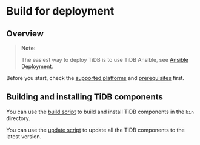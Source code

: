 # Build for deployment 

## Overview

> **Note:**
>
> The easiest way to deploy TiDB is to use TiDB Ansible, see [Ansible Deployment](../op-guide/ansible-deployment.md).

Before you start, check the [supported platforms](../dev-guide/requirements.md#supported-platforms) and [prerequisites](../dev-guide/requirements.md#prerequisites) first.

## Building and installing TiDB components

You can use the [build script](../scripts/build.sh) to build and install TiDB components in the `bin` directory.

You can use the [update script](../scripts/update.sh) to update all the TiDB components to the latest version.